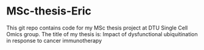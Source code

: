 # MSc-thesis-Eric
This git repo contains code for my MSc thesis project at DTU Single Cell Omics group. The title of my thesis is: Impact of dysfunctional ubiquitination in response to cancer immunotherapy
